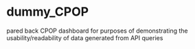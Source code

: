 # dummy_CPOP
pared back CPOP dashboard for purposes of demonstrating the usability/readability of data generated from API queries
